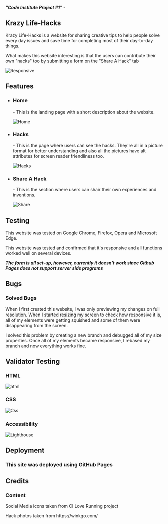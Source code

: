 <i> <b> "Code Institute Project #1" </b> </i> - <h2> Krazy Life-Hacks </h2>

<p> Krazy Life-Hacks is a website for sharing creative tips to help people solve every day issues and save time for completing most of their day-to-day things. </p>
<p> What makes this website interesting is that the users can contribute their own "hacks" too by submitting a form on the "Share A Hack" tab </p>


![Responsive](https://user-images.githubusercontent.com/126208272/225413268-452e5b46-5567-4b1a-a5e4-f0131ccd0fbf.png)



<h2> Features </h2>

<ul>
  <li> <h3> Home </h3> - This is the landing page with a short description about the website. </li>
  
  ![Home](https://user-images.githubusercontent.com/126208272/225414967-a5ebe5a4-53d6-496a-9b23-0485da178ec7.png)


  <li> <h3> Hacks </h3> - This is the page where users can see the hacks. They're all in a picture format for better understanding and also all the pictures have alt attributes for screen reader friendliness too. </li>
  
  ![Hacks](https://user-images.githubusercontent.com/126208272/225414993-6454f5ea-d8c4-48e6-a367-af94314e56b4.png)
  
 <li> <h3> Share A Hack </h3> - This is the section where users can shair their own experiences and inventions. </li>
  

 
  ![Share](https://user-images.githubusercontent.com/126208272/225415002-e7d126d4-342c-4cc5-8543-44afd8e31261.png)
 </ul>
 
 <h2> Testing </h2>
 
 <p> This website was tested on Google Chrome, Firefox, Opera and Microsoft Edge. </p>
 <p> This website was tested and confirmed that it's responsive and all functions worked well on several devices.</p>
 <p> <em> <strong> The form is all set-up, however, currently it doesn't work since Github Pages does not support server side programs  </strong> </em> </p>
  
  
 <h2> Bugs </h2>
 <h3> Solved Bugs </h3>
<p> When I first created this website, I was only previewing my changes on full resolution. When I started resizing my screen to check how responsive it is, all of my elements were getting squished and some of them were disappearing from the screen. </p>
<p> I solved this problem by creating a new branch and debugged all of my size properties. Once all of my elements became responsive, I rebased my branch and now everything works fine.
  
<h2> Validator Testing </h2>

<h3> HTML </h3>

![html](https://user-images.githubusercontent.com/126208272/225433919-90a1acba-7935-4e55-a052-3d1dcf61d145.png)

<h3> CSS </h3>

![Css](https://user-images.githubusercontent.com/126208272/225433943-ebe37e0d-b10e-4027-86fe-e40fd9f0e6ca.png)

<h3> Accessibility  </h3>

![Lighthouse](https://user-images.githubusercontent.com/126208272/225413408-8e2d3935-f589-4081-8ded-d07f3724e289.png)
<h2> Deployment </h2>
<h3> This site was deployed using GitHub Pages </h3>

<h2> Credits </h2>

<h3> Content </h3>
<p> Social Media icons taken from CI Love Running project </p>
<p> Hack photos taken from https://winkgo.com/ </p>
